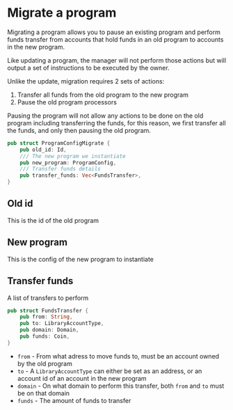 # Migrate a program

Migrating a program allows you to pause an existing program and perform funds transfer from accounts that hold funds in an old program to accounts in the new program.

Like updating a program, the manager will not perform those actions but will output a set of instructions to be executed by the owner.

Unlike the update, migration requires 2 sets of actions:

1. Transfer all funds from the old program to the new program
2. Pause the old program processors

Pausing the program will not allow any actions to be done on the old program including transferring the funds, for this reason, we first transfer all the funds, and only then pausing the old program.

```rust
pub struct ProgramConfigMigrate {
    pub old_id: Id,
    /// The new program we instantiate
    pub new_program: ProgramConfig,
    /// Transfer funds details
    pub transfer_funds: Vec<FundsTransfer>,
}
```

## Old id

This is the id of the old program

## New program

This is the config of the new program to instantiate

## Transfer funds

A list of transfers to perform

```rust
pub struct FundsTransfer {
    pub from: String,
    pub to: LibraryAccountType,
    pub domain: Domain,
    pub funds: Coin,
}
```

- `from` - From what adress to move funds to, must be an account owned by the old program
- `to` - A `LibraryAccountType` can either be set as an address, or an account id of an account in the new program
- `domain` - On what domain to perform this transfer, both `from` and `to` must be on that domain
- `funds` - The amount of funds to transfer